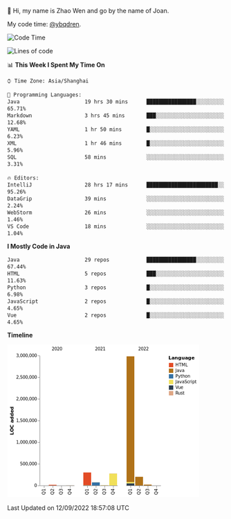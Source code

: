 :wave: Hi, my name is Zhao Wen and go by the name of Joan.

My code time: [@ybqdren](https://wakatime.com/@ybqdren).


<!--START_SECTION:waka-->
![Code Time](http://img.shields.io/badge/Code%20Time-1%2C134%20hrs%2021%20mins-blue)

![Lines of code](https://img.shields.io/badge/From%20Hello%20World%20I%27ve%20Written-4%20Million%20lines%20of%20code-blue)

📊 **This Week I Spent My Time On** 

```text
⌚︎ Time Zone: Asia/Shanghai

💬 Programming Languages: 
Java                     19 hrs 30 mins      ████████████████░░░░░░░░░   65.71% 
Markdown                 3 hrs 45 mins       ███░░░░░░░░░░░░░░░░░░░░░░   12.68% 
YAML                     1 hr 50 mins        █░░░░░░░░░░░░░░░░░░░░░░░░   6.23% 
XML                      1 hr 46 mins        █░░░░░░░░░░░░░░░░░░░░░░░░   5.96% 
SQL                      58 mins             ░░░░░░░░░░░░░░░░░░░░░░░░░   3.31%

🔥 Editors: 
IntelliJ                 28 hrs 17 mins      ███████████████████████░░   95.26% 
DataGrip                 39 mins             ░░░░░░░░░░░░░░░░░░░░░░░░░   2.24% 
WebStorm                 26 mins             ░░░░░░░░░░░░░░░░░░░░░░░░░   1.46% 
VS Code                  18 mins             ░░░░░░░░░░░░░░░░░░░░░░░░░   1.04%

```

**I Mostly Code in Java** 

```text
Java                     29 repos            ████████████████░░░░░░░░░   67.44% 
HTML                     5 repos             ███░░░░░░░░░░░░░░░░░░░░░░   11.63% 
Python                   3 repos             █░░░░░░░░░░░░░░░░░░░░░░░░   6.98% 
JavaScript               2 repos             █░░░░░░░░░░░░░░░░░░░░░░░░   4.65% 
Vue                      2 repos             █░░░░░░░░░░░░░░░░░░░░░░░░   4.65%

```


**Timeline**

![Chart not found](https://raw.githubusercontent.com/ybqdren/ybqdren/main/charts/bar_graph.png) 


 Last Updated on 12/09/2022 18:57:08 UTC
<!--END_SECTION:waka-->

